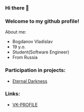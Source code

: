 ### Hi there 👋
### Welcome to my github profile!

About me:
* Bogdanov Vladislav 
* 19 y.o.
* Student(Software Engineer)
* From Russia

### Participation in projects:
* [Eternal Darkness](https://vk.com/eternaldarknessmc)

### Links:
* [VK-PROFILE](https://vk.com/vlade1k) <br>


